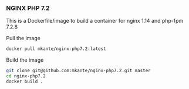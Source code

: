 ### NGINX PHP 7.2
This is a Dockerfile/image to build a container for nginx 1.14 and php-fpm 7.2.8

Pull the image
```bash
docker pull mkante/nginx-php7.2:latest
```

Build the image
```bash
git clone git@github.com:mkante/nginx-php7.2.git master
cd nginx-php7.2 
docker build .
```
